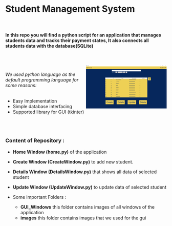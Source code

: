 
<h1>Student Management System</h1>
<br>
<h4>In this repo you will find a python script for an application that manages students data and tracks their payment states, It also connects all students
    data with the database(SQLite)</h4>
    
<br>
<br>
<img src="https://github.com/ahmedmamdouh32/Students_Management_System/blob/master/GUI_Windows/HomeWindowPNG.PNG?raw=true" alt="Square wave" width="50%"  align="right">

<h6>We used python language as the default programming language for some reasons:</h6>

<ul>
  <li>Easy Implementation</li>
  <li>Simple database interfacing</li>
  <li>Supported library for GUI (tkinter)</li>
</ul>

<br>
<br>

<h3>Content of Repository :</h3>
<ul> 
<li><p><b>Home Window (home.py)</b> of the application</p></li>
<li><p><b>Create Window (CreateWindow.py)</b> to add new student.</p></li>
<li><p><b>Details Window (DetailsWindow.py)</b> that shows all data of selected student</p></li>
<li><p><b>Update Window (UpdateWindow.py)</b> to update data of selected student</p></li>
<li><p>Some important Folders :</p>
<ul>
  <li><b>GUI_Windows</b> this folder contains images of all windows of the application</li>
  <li><b>images</b> this folder contains images that we used for the gui</li>
</ul>
</li>
</ul>





